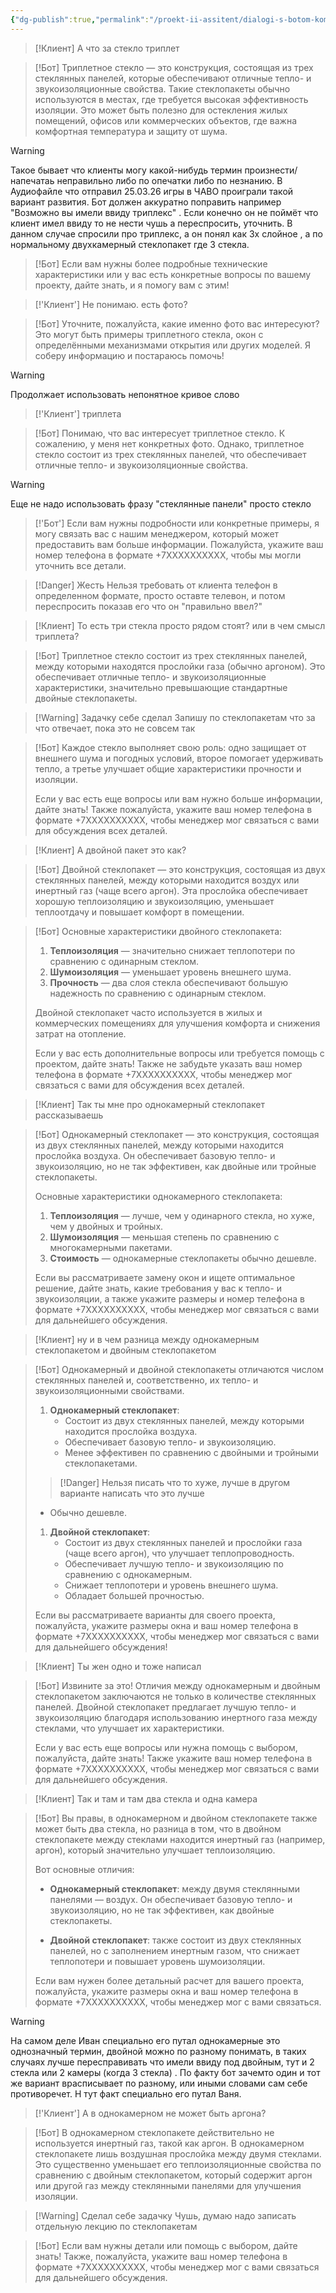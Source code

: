 ```yaml
---
{"dg-publish":true,"permalink":"/proekt-ii-assitent/dialogi-s-botom-kommentarii/terminologiya/","tags":["бот","баг","глюк"]}
---
```



> [!Клиент]
> А что за стекло триплет
> 

> [!Бот]
> Триплетное стекло — это конструкция, состоящая из трех стеклянных панелей, которые обеспечивают отличные тепло- и звукоизоляционные свойства. Такие стеклопакеты обычно используются в местах, где требуется высокая эффективность изоляции. Это может быть полезно для остекления жилых помещений, офисов или коммерческих объектов, где важна комфортная температура и защиту от шума.

> [!Warning]
> Такое бывает что клиенты могу какой-нибудь термин произнести/напечатаь неправильно либо по опечатки либо по незнанию. В Аудиофайле что отправил 25.03.26 игры в ЧАВО проиграли такой вариант развития. Бот должен аккуратно поправить например "Возможно вы имели ввиду триплекс" . Если конечно он не поймёт что клиент имел ввиду то не нести чушь а переспросить, уточнить. В данном случае спросили про триплекс, а он понял как 3х слойное , а по нормальному двухкамерный стеклопакет где 3 стекла. 

> [!Бот]
> Если вам нужны более подробные технические характеристики или у вас есть конкретные вопросы по вашему проекту, дайте знать, и я помогу вам с этим!

> [!'Клиент']
> Не понимаю. есть фото?
> 


> [!Бот]
> Уточните, пожалуйста, какие именно фото вас интересуют? Это могут быть примеры триплетного стекла, окон с определёнными механизмами открытия или других моделей. Я соберу информацию и постараюсь помочь!


> [!Warning]
> Продолжает использовать непонятное кривое слово
> 

> [!'Клиент']
> триплета
> 


> [!Бот]
> Понимаю, что вас интересует триплетное стекло. К сожалению, у меня нет конкретных фото. Однако, триплетное стекло состоит из трех стеклянных панелей, что обеспечивает отличные тепло- и звукоизоляционные свойства.
> 

> [!Warning]
> Еще не надо использовать фразу "стеклянные панели" просто стекло
> 

> [!'Бот']
> Если вам нужны подробности или конкретные примеры, я могу связать вас с нашим менеджером, который может предоставить вам больше информации. Пожалуйста, укажите ваш номер телефона в формате +7XXXXXXXXXX, чтобы мы могли уточнить все детали.
> 

> [!Danger] Жесть
> Нельзя требовать от клиента телефон в определенном формате, просто оставте телевон, и потом переспросить показав его что он "правильно ввел?"
> 

> [!Клиент]
> То есть три стекла просто рядом стоят? или в чем смысл триплета?
> 


> [!Бот]
> Триплетное стекло состоит из трех стеклянных панелей, между которыми находятся прослойки газа (обычно аргоном). Это обеспечивает отличные тепло- и звукоизоляционные характеристики, значительно превышающие стандартные двойные стеклопакеты. 

> [!Warning] Задачку себе сделал
> Запишу по стеклопакетам что за что отвечает,  пока это не совсем так


> [!Бот]
> Каждое стекло выполняет свою роль: одно защищает от внешнего шума и погодных условий, второе помогает удерживать тепло, а третье улучшает общие характеристики прочности и изоляции.
> 
> Если у вас есть еще вопросы или вам нужно больше информации, дайте знать! Также пожалуйста, укажите ваш номер телефона в формате +7XXXXXXXXXX, чтобы менеджер мог связаться с вами для обсуждения всех деталей.
> 


> [!Клиент]
> А двойной пакет это как?
> 


> [!Бот]
> Двойной стеклопакет — это конструкция, состоящая из двух стеклянных панелей, между которыми находится воздух или инертный газ (чаще всего аргон). Эта прослойка обеспечивает хорошую теплоизоляцию и звукоизоляцию, уменьшает теплоотдачу и повышает комфорт в помещении.


> [!Бот]
> Основные характеристики двойного стеклопакета:
> 1. **Теплоизоляция** — значительно снижает теплопотери по сравнению с одинарным стеклом.
> 2. **Шумоизоляция** — уменьшает уровень внешнего шума.
> 3. **Прочность** — два слоя стекла обеспечивают большую надежность по сравнению с одинарным стеклом.
> 
> Двойной стеклопакет часто используется в жилых и коммерческих помещениях для улучшения комфорта и снижения затрат на отопление.
> 
> Если у вас есть дополнительные вопросы или требуется помощь с проектом, дайте знать! Также не забудьте указать ваш номер телефона в формате +7XXXXXXXXXX, чтобы менеджер мог связаться с вами для обсуждения всех деталей.
> 


> [!Клиент]
> Так ты мне про однокамерный стеклопакет рассказываешь
> 


> [!Бот]
> Однокамерный стеклопакет — это конструкция, состоящая из двух стеклянных панелей, между которыми находится прослойка воздуха. Он обеспечивает базовую тепло- и звукоизоляцию, но не так эффективен, как двойные или тройные стеклопакеты.
> 
> Основные характеристики однокамерного стеклопакета:
> 1. **Теплоизоляция** — лучше, чем у одинарного стекла, но хуже, чем у двойных и тройных.
> 2. **Шумоизоляция** — меньшая степень по сравнению с многокамерными пакетами.
> 3. **Стоимость** — однокамерные стеклопакеты обычно дешевле.
> 
> Если вы рассматриваете замену окон и ищете оптимальное решение, дайте знать, какие требования у вас к тепло- и звукоизоляции, а также укажите размеры и номер телефона в формате +7XXXXXXXXXX, чтобы менеджер мог связаться с вами для дальнейшего обсуждения.
> 


> [!Клиент]
> ну и в чем разница между однокамерным стеклопакетом и двойным стеклопакетом
> 


> [!Бот]
> Однокамерный и двойной стеклопакеты отличаются числом стеклянных панелей и, соответственно, их тепло- и звукоизоляционными свойствами.
> 
> 1. **Однокамерный стеклопакет**:
>    - Состоит из двух стеклянных панелей, между которыми находится прослойка воздуха.
>    - Обеспечивает базовую тепло- и звукоизоляцию.
>    - Менее эффективен по сравнению с двойными и тройными стеклопакетами.
>  > [!Danger]
> > Нельзя писать что то хуже, лучше в другом варианте написать что это лучше
>    - Обычно дешевле.
> 
> 1. **Двойной стеклопакет**:
>    - Состоит из двух стеклянных панелей и прослойки газа (чаще всего аргон), что улучшает теплопроводность.
>    - Обеспечивает лучшую тепло- и звукоизоляцию по сравнению с однокамерным.
>    - Снижает теплопотери и уровень внешнего шума.
>    - Обладает большей прочностью.
> 
> Если вы рассматриваете варианты для своего проекта, пожалуйста, укажите размеры окна и ваш номер телефона в формате +7XXXXXXXXXX, чтобы менеджер мог связаться с вами для дальнейшего обсуждения!
> 


> [!Клиент]
> Ты жен одно и тоже написал
> 


> [!Бот]
> Извините за это! Отличия между однокамерным и двойным стеклопакетом заключаются не только в количестве стеклянных панелей. Двойной стеклопакет предлагает лучшую тепло- и звукоизоляцию благодаря использованию инертного газа между стеклами, что улучшает их характеристики.
> 
> Если у вас есть еще вопросы или нужна помощь с выбором, пожалуйста, дайте знать! Также укажите ваш номер телефона в формате +7XXXXXXXXXX, чтобы менеджер мог связаться с вами для дальнейшего обсуждения.
> 


> [!Клиент]
> Так и там и там два стекла и одна камера
> 


> [!Бот]
> Вы правы, в однокамерном и двойном стеклопакете также может быть два стекла, но разница в том, что в двойном стеклопакете между стеклами находится инертный газ (например, аргон), который значительно улучшает теплоизоляцию.
> 
> Вот основные отличия:
> 
> - **Однокамерный стеклопакет**: между двумя стеклянными панелями — воздух. Он обеспечивает базовую тепло- и звукоизоляцию, но не так эффективен, как двойные стеклопакеты.
> 
> - **Двойной стеклопакет**: также состоит из двух стеклянных панелей, но с заполнением инертным газом, что снижает теплопотери и повышает уровень шумоизоляции.
> 
> Если вам нужен более детальный расчет для вашего проекта, пожалуйста, укажите размеры окна и ваш номер телефона в формате +7XXXXXXXXXX, чтобы менеджер мог с вами связаться.
> 

> [!Warning]
> На самом деле Иван специально его путал однокамерные это однозначный термин, двойной можно по разному понимать, в таких случаях лучше пересправивать что имели ввиду под двойным, тут и 2 стекла или 2 камеры (когда 3 стекла) . По факту бот зачемто один и тот же вариант врасписывает по разному, или иными словами сам себе противоречет. Н тут факт специально его путал Ваня.
> 

> [!'Клиент']
> А в однокамерном не может быть аргона?
> 


> [!Бот]
> В однокамерном стеклопакете действительно не используется инертный газ, такой как аргон. В однокамерном стеклопакете лишь воздушная прослойка между двумя стеклами. Это существенно уменьшает его теплоизоляционные свойства по сравнению с двойным стеклопакетом, который содержит аргон или другой газ между стеклянными панелями для улучшения изоляции.
> 

> [!Warning] Сделал себе задачку
> Чушь, думаю надо записать отдельную лекцию по стеклопакетам
> 

> [!Бот]
> Если вам нужны детали или помощь с выбором, дайте знать! Также, пожалуйста, укажите ваш номер телефона в формате +7XXXXXXXXXX, чтобы менеджер мог с вами связаться для дальнейшего обсуждения.
> 

